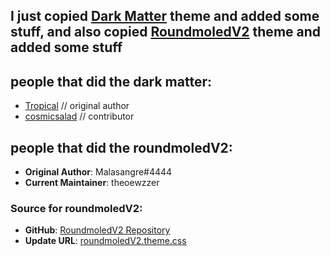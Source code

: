 ## I just copied [Dark Matter](https://betterdiscord.app/theme/Dark%20Matter) theme and added some stuff, and also copied [RoundmoledV2](https://betterdiscord.app/theme/RoundmoledV2) theme and added some stuff

## people that did the dark matter:
- [Tropical](https://github.com/Tropix126) // original author
- [cosmicsalad](https://github.com/cosmicsalad) // contributor

## people that did the roundmoledV2:
- **Original Author**: Malasangre#4444
- **Current Maintainer**: theoewzzer

### Source for roundmoledV2:
- **GitHub**: [RoundmoledV2 Repository](https://github.com/TheoEwzZer/RoundmoledV2)
- **Update URL**: [roundmoledV2.theme.css](https://raw.githubusercontent.com/TheoEwzZer/RoundmoledV2/main/roundmoledV2.theme.css)